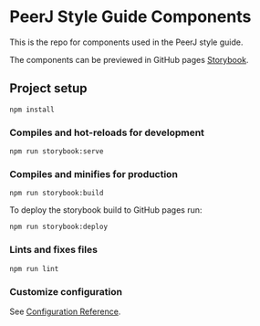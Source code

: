 # PeerJ Style Guide Components

This is the repo for components used in the PeerJ style guide.

The components can be previewed in GitHub pages [Storybook](https://peerj.org/style-guide/]).

## Project setup

```
npm install
```

### Compiles and hot-reloads for development

```
npm run storybook:serve
```

### Compiles and minifies for production

```
npm run storybook:build
```

To deploy the storybook build to GitHub pages run:

```
npm run storybook:deploy
```

### Lints and fixes files

```
npm run lint
```

### Customize configuration

See [Configuration Reference](https://cli.vuejs.org/config/).

```

```
